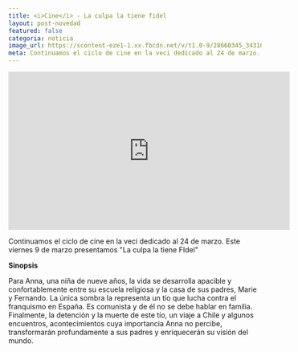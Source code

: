 ```yaml
---
title: <i>Cine</i> - La culpa la tiene fidel
layout: post-novedad
featured: false
categoria: noticia
image_url: https://scontent-eze1-1.xx.fbcdn.net/v/t1.0-9/28660345_343102029534999_3663656968058306560_n.jpg?oh=1a08e245920120497e6c0dc47803bd7b&oe=5B48AB6E
meta: Continuamos el ciclo de cine en la veci dedicado al 24 de marzo. Este viernes 9 de marzo preentamos <b>La culpa la tiene fidel</b>
---
```


<iframe width="560" height="315" src="https://www.youtube.com/embed/S1GgizgqJVs" frameborder="0" allow="autoplay; encrypted-media" allowfullscreen></iframe>

Continuamos el ciclo de cine en la veci dedicado al 24 de marzo. Este viernes 9 de marzo presentamos "La culpa la tiene FIdel"

<b>Sinopsis</b>

Para Anna, una niña de nueve años, la vida se desarrolla apacible y confortablemente entre su escuela religiosa y la casa de sus padres, Marie y Fernando. La única sombra la representa un tío que lucha contra el franquismo en España. Es comunista y de él no se debe hablar en familia. Finalmente, la detención y la muerte de este tío, un viaje a Chile y algunos encuentros, acontecimientos cuya importancia Anna no percibe, transformarán profundamente a sus padres y enriquecerán su visión del mundo.


